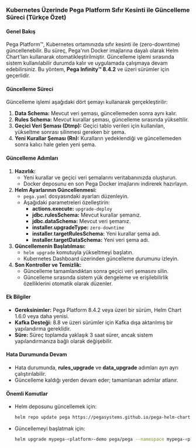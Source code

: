 ### Kubernetes Üzerinde Pega Platform Sıfır Kesinti ile Güncelleme Süreci (Türkçe Özet)

#### Genel Bakış
Pega Platform™, Kubernetes ortamınızda sıfır kesinti ile (zero-downtime) güncellenebilir. Bu süreç, Pega'nın Docker imajlarına dayalı olarak Helm Chart'ları kullanarak otomatikleştirilmiştir. Güncelleme işlemi sırasında sistem kullanılabilir durumda kalır ve uygulamada çalışmaya devam edebilirsiniz. Bu yöntem, **Pega Infinity™ 8.4.2** ve üzeri sürümler için geçerlidir.

#### Güncelleme Süreci
Güncelleme işlemi aşağıdaki dört şemayı kullanarak gerçekleştirilir:
1. **Data Schema:** Mevcut veri şeması, güncellemeden sonra aynı kalır.
2. **Rules Schema:** Mevcut kurallar şeması, güncelleme sırasında yükseltilir.
3. **Geçici Veri Şeması (Dtmp):** Geçici tablo verileri için kullanılan, yükseltme sonrası silinmesi gereken bir şema.
4. **Yeni Kurallar Şeması (Rn):** Kuralların yedeklendiği ve güncellemeden sonra kalıcı hale gelen yeni şema.

#### Güncelleme Adımları
1. **Hazırlık:**
   - Yeni kurallar ve geçici veri şemalarını veritabanınızda oluşturun.
   - Docker deposunu en son Pega Docker imajlarını indirerek hazırlayın.
2. **Helm Ayarlarının Güncellenmesi:**
   - `pega.yaml` dosyasındaki ayarları düzenleyin.
   - Aşağıdaki parametreleri özelleştirin:
     - **actions.execute:** `upgrade-deploy`
     - **jdbc.rulesSchema:** Mevcut kurallar şemanız.
     - **jdbc.dataSchema:** Mevcut veri şemanız.
     - **installer.upgradeType:** `zero-downtime`
     - **installer.targetRulesSchema:** Yeni kurallar şema adı.
     - **installer.targetDataSchema:** Yeni veri şema adı.
3. **Güncellemenin Başlatılması:**
   - `helm upgrade` komutuyla yükseltmeyi başlatın.
   - Kubernetes Dashboard üzerinden güncelleme durumunu izleyin.
4. **Son Kontroller ve Temizlik:**
   - Güncelleme tamamlandıktan sonra geçici veri şemasını silin.
   - Güncelleme sırasında sistem yük dengeleme ve erişilebilirlik özelliklerini otomatik olarak düzenler.

#### Ek Bilgiler
- **Gereksinimler:** Pega Platform 8.4.2 veya üzeri bir sürüm, Helm Chart 1.6.0 veya daha yenisi.
- **Kafka Desteği:** 8.8 ve üzeri sürümler için Kafka dışa aktarılmış bir yapılandırma gereklidir.
- **Süre:** Süreç toplamda yaklaşık 3 saat sürer, ancak sistem yapılandırmanıza bağlı olarak değişebilir.

#### Hata Durumunda Devam
- Hata durumunda, **rules_upgrade** ve **data_upgrade** adımları ayrı ayrı çalıştırılabilir.
- Güncelleme kaldığı yerden devam eder; tamamlanan adımlar atlanır.

#### Önemli Komutlar
- Helm deposunu güncellemek için:
  ```bash
  helm repo update pega https://pegasystems.github.io/pega-helm-charts
  ```
- Güncellemeyi başlatmak için:
  ```bash
  helm upgrade mypega-<platform>-demo pega/pega --namespace mypega-<platform>-demo --values pega.yaml
  ```
